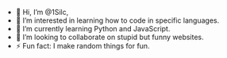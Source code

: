 - 👋 Hi, I’m @1Silc,
- 👀 I’m interested in learning how to code in specific languages.
- 🌱 I’m currently learning Python and JavaScript.
- 💞️ I’m looking to collaborate on stupid but funny websites.
- ⚡ Fun fact: I make random things for fun.
